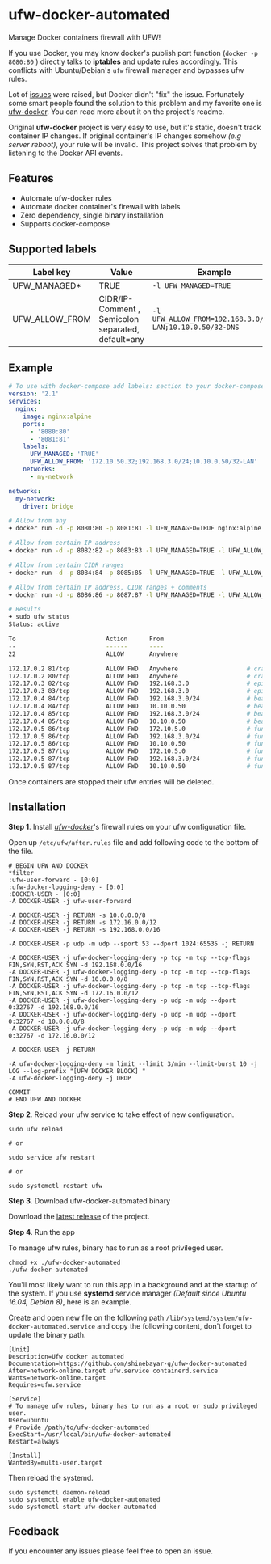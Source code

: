 # ufw-docker-automated

Manage Docker containers firewall with UFW!

If you use Docker, you may know docker's publish port function (`docker -p 8080:80` ) directly talks to **iptables** and update rules accordingly.
This conflicts with Ubuntu/Debian's `ufw` firewall manager and bypasses ufw rules.

Lot of [issues](https://github.com/moby/moby/issues/4737) were raised, but Docker didn't "fix" the issue.
Fortunately some smart people found the solution to this problem and my favorite one is [ufw-docker](https://github.com/chaifeng/ufw-docker). You can read more about it on the project's readme.

Original **ufw-docker** project is very easy to use, but it's static, doesn't track container IP changes. If original container's IP changes somehow _(e.g server reboot)_, your rule will be invalid.
This project solves that problem by listening to the Docker API events.

## Features

- Automate ufw-docker rules
- Automate docker container's firewall with labels
- Zero dependency, single binary installation
- Supports docker-compose

## Supported labels

| Label key      | Value                                              | Example                                                  |
| -------------- | -------------------------------------------------- | -------------------------------------------------------- |
| UFW_MANAGED\*  | TRUE                                               | `-l UFW_MANAGED=TRUE`                                    |
| UFW_ALLOW_FROM | CIDR/IP-Comment , Semicolon separated, default=any | `-l UFW_ALLOW_FROM=192.168.3.0/24-LAN;10.10.0.50/32-DNS` |

## Example

```yml
# To use with docker-compose add labels: section to your docker-compose.yml file
version: '2.1'
services:
  nginx:
    image: nginx:alpine
    ports:
      - '8080:80'
      - '8081:81'
    labels:
      UFW_MANAGED: 'TRUE'
      UFW_ALLOW_FROM: '172.10.50.32;192.168.3.0/24;10.10.0.50/32-LAN'
    networks:
      - my-network

networks:
  my-network:
    driver: bridge
```

```sh
# Allow from any
➜ docker run -d -p 8080:80 -p 8081:81 -l UFW_MANAGED=TRUE nginx:alpine

# Allow from certain IP address
➜ docker run -d -p 8082:82 -p 8083:83 -l UFW_MANAGED=TRUE -l UFW_ALLOW_FROM=192.168.3.0 nginx:alpine

# Allow from certain CIDR ranges
➜ docker run -d -p 8084:84 -p 8085:85 -l UFW_MANAGED=TRUE -l UFW_ALLOW_FROM="192.168.3.0/24;10.10.0.50/32" nginx:alpine

# Allow from certain IP address, CIDR ranges + comments
➜ docker run -d -p 8086:86 -p 8087:87 -l UFW_MANAGED=TRUE -l UFW_ALLOW_FROM="172.10.5.0;192.168.3.0/24-LAN;10.10.0.50/32-DNS" nginx:alpine

# Results
➜ sudo ufw status
Status: active

To                         Action      From
--                         ------      ----
22                         ALLOW       Anywhere

172.17.0.2 81/tcp          ALLOW FWD   Anywhere                   # crazy_keller:e875afe93296
172.17.0.2 80/tcp          ALLOW FWD   Anywhere                   # crazy_keller:e875afe93296
172.17.0.3 82/tcp          ALLOW FWD   192.168.3.0                # epic_lederberg:7c5001108663
172.17.0.3 83/tcp          ALLOW FWD   192.168.3.0                # epic_lederberg:7c5001108663
172.17.0.4 84/tcp          ALLOW FWD   192.168.3.0/24             # beautiful_taussig:089400a84073
172.17.0.4 84/tcp          ALLOW FWD   10.10.0.50                 # beautiful_taussig:089400a84073
172.17.0.4 85/tcp          ALLOW FWD   192.168.3.0/24             # beautiful_taussig:089400a84073
172.17.0.4 85/tcp          ALLOW FWD   10.10.0.50                 # beautiful_taussig:089400a84073
172.17.0.5 86/tcp          ALLOW FWD   172.10.5.0                 # funny_aryabhata:9eb642f07bde
172.17.0.5 86/tcp          ALLOW FWD   192.168.3.0/24             # funny_aryabhata:9eb642f07bde LAN
172.17.0.5 86/tcp          ALLOW FWD   10.10.0.50                 # funny_aryabhata:9eb642f07bde DNS
172.17.0.5 87/tcp          ALLOW FWD   172.10.5.0                 # funny_aryabhata:9eb642f07bde
172.17.0.5 87/tcp          ALLOW FWD   192.168.3.0/24             # funny_aryabhata:9eb642f07bde LAN
172.17.0.5 87/tcp          ALLOW FWD   10.10.0.50                 # funny_aryabhata:9eb642f07bde DNS
```

Once containers are stopped their ufw entries will be deleted.

## Installation

**Step 1**. Install [_ufw-docker_](https://github.com/chaifeng/ufw-docker#solving-ufw-and-docker-issues)'s firewall rules on your ufw configuration file.

Open up `/etc/ufw/after.rules` file and add following code to the bottom of the file.

```
# BEGIN UFW AND DOCKER
*filter
:ufw-user-forward - [0:0]
:ufw-docker-logging-deny - [0:0]
:DOCKER-USER - [0:0]
-A DOCKER-USER -j ufw-user-forward

-A DOCKER-USER -j RETURN -s 10.0.0.0/8
-A DOCKER-USER -j RETURN -s 172.16.0.0/12
-A DOCKER-USER -j RETURN -s 192.168.0.0/16

-A DOCKER-USER -p udp -m udp --sport 53 --dport 1024:65535 -j RETURN

-A DOCKER-USER -j ufw-docker-logging-deny -p tcp -m tcp --tcp-flags FIN,SYN,RST,ACK SYN -d 192.168.0.0/16
-A DOCKER-USER -j ufw-docker-logging-deny -p tcp -m tcp --tcp-flags FIN,SYN,RST,ACK SYN -d 10.0.0.0/8
-A DOCKER-USER -j ufw-docker-logging-deny -p tcp -m tcp --tcp-flags FIN,SYN,RST,ACK SYN -d 172.16.0.0/12
-A DOCKER-USER -j ufw-docker-logging-deny -p udp -m udp --dport 0:32767 -d 192.168.0.0/16
-A DOCKER-USER -j ufw-docker-logging-deny -p udp -m udp --dport 0:32767 -d 10.0.0.0/8
-A DOCKER-USER -j ufw-docker-logging-deny -p udp -m udp --dport 0:32767 -d 172.16.0.0/12

-A DOCKER-USER -j RETURN

-A ufw-docker-logging-deny -m limit --limit 3/min --limit-burst 10 -j LOG --log-prefix "[UFW DOCKER BLOCK] "
-A ufw-docker-logging-deny -j DROP

COMMIT
# END UFW AND DOCKER
```

**Step 2**. Reload your ufw service to take effect of new configuration.

```
sudo ufw reload

# or

sudo service ufw restart

# or

sudo systemctl restart ufw
```

**Step 3**. Download ufw-docker-automated binary

Download the [latest release](https://github.com/shinebayar-g/ufw-docker-automated/releases/latest) of the project.

**Step 4**. Run the app

To manage ufw rules, binary has to run as a root privileged user.

```
chmod +x ./ufw-docker-automated
./ufw-docker-automated
```

You'll most likely want to run this app in a background and at the startup of the system.
If you use **systemd** service manager _(Default since Ubuntu 16.04, Debian 8)_, here is an example.

Create and open new file on the following path `/lib/systemd/system/ufw-docker-automated.service` and copy the following content, don't forget to update the binary path.

```
[Unit]
Description=Ufw docker automated
Documentation=https://github.com/shinebayar-g/ufw-docker-automated
After=network-online.target ufw.service containerd.service
Wants=network-online.target
Requires=ufw.service

[Service]
# To manage ufw rules, binary has to run as a root or sudo privileged user.
User=ubuntu
# Provide /path/to/ufw-docker-automated
ExecStart=/usr/local/bin/ufw-docker-automated
Restart=always

[Install]
WantedBy=multi-user.target
```

Then reload the systemd.

```
sudo systemctl daemon-reload
sudo systemctl enable ufw-docker-automated
sudo systemctl start ufw-docker-automated
```

## Feedback

If you encounter any issues please feel free to open an issue.
